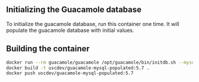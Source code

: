 ## Initializing the Guacamole database

To initialize the guacamole database, run this container one time.
It will populate the guacamole database with initial values.

## Building the container

````bash
docker run --rm guacamole/guacamole /opt/guacamole/bin/initdb.sh --mysql > initdb.sh
docker build -t uscdev/guacamole-mysql-populated:5.7 .
docker push uscdev/guacamole-mysql-populated:5.7
````
